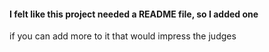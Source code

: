#### I felt like this project needed a README file, so I added one

if you can add more to it that would impress the judges
